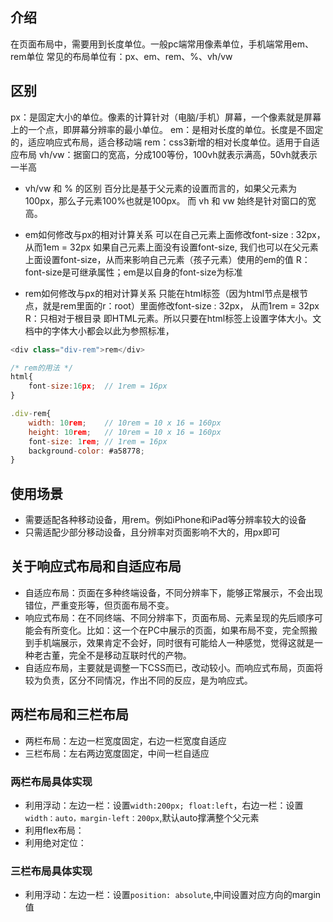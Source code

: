 ## 介绍
在页面布局中，需要用到长度单位。一般pc端常用像素单位，手机端常用em、rem单位
常见的布局单位有：px、em、rem、%、vh/vw

## 区别
px：是固定大小的单位。像素的计算针对（电脑/手机）屏幕，一个像素就是屏幕上的一个点，即屏幕分辨率的最小单位。
em：是相对长度的单位。长度是不固定的，适应响应式布局，适合移动端
rem：css3新增的相对长度单位。适用于自适应布局
vh/vw：据窗口的宽高，分成100等份，100vh就表示满高，50vh就表示一半高

- vh/vw 和 % 的区别
百分比是基于父元素的设置而言的，如果父元素为100px，那么子元素100%也就是100px。
而 vh 和 vw 始终是针对窗口的宽高。

- em如何修改与px的相对计算关系
可以在自己元素上面修改font-size : 32px， 从而1em = 32px
如果自己元素上面没有设置font-size, 我们也可以在父元素上面设置font-size，从而来影响自己元素（孩子元素）使用的em的值
R：font-size是可继承属性；em是以自身的font-size为标准

- rem如何修改与px的相对计算关系
只能在html标签（因为html节点是根节点，就是rem里面的r：root）里面修改font-size : 32px， 从而1rem = 32px
R：只相对于根目录 即HTML元素。所以只要在html标签上设置字体大小。文档中的字体大小都会以此为参照标准，

```js
<div class="div-rem">rem</div>

/* rem的用法 */
html{
    font-size:16px;  // 1rem = 16px
}

.div-rem{
    width: 10rem;    // 10rem = 10 x 16 = 160px
    height: 10rem;   // 10rem = 10 x 16 = 160px
    font-size: 1rem; // 1rem = 16px
    background-color: #a58778;
}

```

## 使用场景
- 需要适配各种移动设备，用rem。例如iPhone和iPad等分辨率较大的设备
- 只需适配少部分移动设备，且分辨率对页面影响不大的，用px即可

## 关于响应式布局和自适应布局
- 自适应布局：页面在多种终端设备，不同分辨率下，能够正常展示，不会出现错位，严重变形等，但页面布局不变。
- 响应式布局：在不同终端、不同分辨率下，页面布局、元素呈现的先后顺序可能会有所变化。比如：这一个在PC中展示的页面，如果布局不变，完全照搬到手机端展示，效果肯定不会好，同时很有可能给人一种感觉，觉得这就是一种老古董，完全不是移动互联时代的产物。
- 自适应布局，主要就是调整一下CSS而已，改动较小。而响应式布局，页面将较为负责，区分不同情况，作出不同的反应，是为响应式。

## 两栏布局和三栏布局
- 两栏布局：左边一栏宽度固定，右边一栏宽度自适应
- 三栏布局：左右两边宽度固定，中间一栏自适应

### 两栏布局具体实现
- 利用浮动：左边一栏：设置`width:200px; float:left`，右边一栏：设置`width：auto，margin-left：200px`,默认auto撑满整个父元素
- 利用flex布局：
- 利用绝对定位：


### 三栏布局具体实现
- 利用浮动：左边一栏：设置`position: absolute`,中间设置对应方向的margin值
